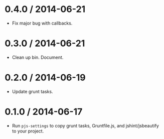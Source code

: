 
0.4.0 / 2014-06-21 
==================

 * Fix major bug with callbacks.

0.3.0 / 2014-06-21 
==================

 * Clean up bin. Document.

0.2.0 / 2014-06-19 
==================

 * Update grunt tasks.

0.1.0 / 2014-06-17 
==================

 * Run `pjs-settings` to copy grunt tasks, Gruntfile.js, and jshint/jsbeautify to your project.
